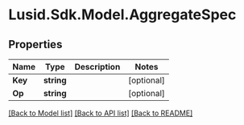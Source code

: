 
# Lusid.Sdk.Model.AggregateSpec

## Properties

Name | Type | Description | Notes
------------ | ------------- | ------------- | -------------
**Key** | **string** |  | [optional] 
**Op** | **string** |  | [optional] 

[[Back to Model list]](../README.md#documentation-for-models)
[[Back to API list]](../README.md#documentation-for-api-endpoints)
[[Back to README]](../README.md)

